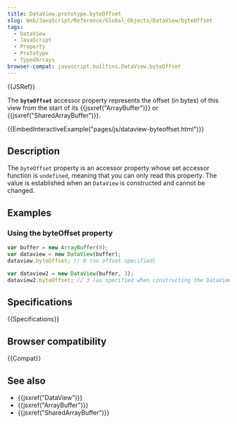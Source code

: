 ```yaml
---
title: DataView.prototype.byteOffset
slug: Web/JavaScript/Reference/Global_Objects/DataView/byteOffset
tags:
  - DataView
  - JavaScript
  - Property
  - Prototype
  - TypedArrays
browser-compat: javascript.builtins.DataView.byteOffset
---
```

{{JSRef}}

The **`byteOffset`** accessor property represents the offset (in bytes) of this
view from the start of its {{jsxref("ArrayBuffer")}} or
{{jsxref("SharedArrayBuffer")}}.

{{EmbedInteractiveExample("pages/js/dataview-byteoffset.html")}}

## Description

The `byteOffset` property is an accessor property whose set accessor function is
`undefined`, meaning that you can only read this property. The value is
established when an `DataView` is constructed and cannot be changed.

## Examples

### Using the byteOffset property

```js
var buffer = new ArrayBuffer(8);
var dataview = new DataView(buffer);
dataview.byteOffset; // 0 (no offset specified)

var dataview2 = new DataView(buffer, 3);
dataview2.byteOffset; // 3 (as specified when constructing the DataView)
```

## Specifications

{{Specifications}}

## Browser compatibility

{{Compat}}

## See also

- {{jsxref("DataView")}}
- {{jsxref("ArrayBuffer")}}
- {{jsxref("SharedArrayBuffer")}}
